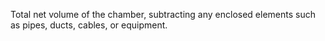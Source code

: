 ﻿Total net volume of the chamber, subtracting any enclosed elements such as pipes, ducts, cables, or equipment.
